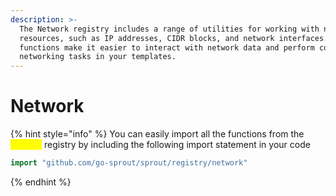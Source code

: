 ```yaml
---
description: >-
  The Network registry includes a range of utilities for working with network
  resources, such as IP addresses, CIDR blocks, and network interfaces. These
  functions make it easier to interact with network data and perform common
  networking tasks in your templates.
---
```


# Network

{% hint style="info" %}
You can easily import all the functions from the <mark style="color:yellow;">`network`</mark> registry by including the following import statement in your code

```go
import "github.com/go-sprout/sprout/registry/network"
```
{% endhint %}

